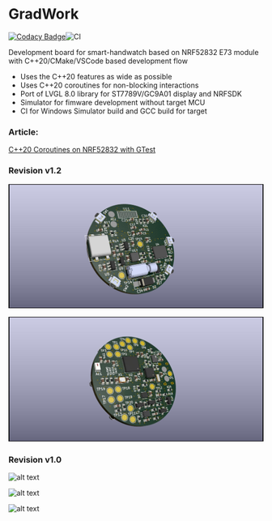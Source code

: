 # GradWork
[![Codacy Badge](https://api.codacy.com/project/badge/Grade/08c0d7971b704b748f2d73a1324b52d2)](https://www.codacy.com/manual/kornienko-vr/GradWork?utm_source=github.com&amp;utm_medium=referral&amp;utm_content=ValentiWorkLearning/GradWork&amp;utm_campaign=Badge_Grade)![CI](https://github.com/ValentiWorkLearning/GradWork/workflows/CI/badge.svg?branch=dev%2Fdevelop)

Development board for smart-handwatch based on NRF52832 E73 module with C++20/CMake/VSCode based development flow

* Uses the C++20 features as wide as possible
* Uses С++20 coroutines for non-blocking interactions
* Port of LVGL 8.0 library for ST7789V/GC9A01 display and NRFSDK
* Simulator for fimware development without target MCU
* CI for Windows Simulator build and GCC build for target

### Article:
[C++20 Coroutines on NRF52832 with GTest](https://habr.com/ru/post/566070/)

### Revision v1.2
![alt text](https://github.com/ValentiWorkLearning/GradWork/blob/master/Images/v1.2/WatchBorad-top.jpg "Revision v1.2")

![alt text](https://github.com/ValentiWorkLearning/GradWork/blob/master/Images/v1.2/WatchBorad-Bottom.jpg "Revision v1.2")

### Revision v1.0
![alt text](https://github.com/ValentiWorkLearning/GradWork/blob/master/Images/v1.1/photo_2020-04-12_14-58-51.jpg "Revision v1.0")

![alt text](https://github.com/ValentiWorkLearning/GradWork/blob/master/Images/v1.1/photo_2020-04-12_14-58-50.jpg "Revision v1.0")

![alt text](https://github.com/ValentiWorkLearning/GradWork/blob/master/Images/v1.1/photo_2020-04-12_14-58-47.jpg "Revision v1.0")
